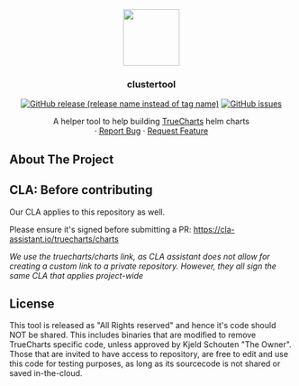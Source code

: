 <div align="center">
  <img align="center" width="100" height="100" src="docs/docs/img/logo.svg">
  <h3 align="center">clustertool</h3>

  [![GitHub release (release name instead of tag name)](https://img.shields.io/github/v/release/truecharts/clustertool?include_prereleases)](https://github.com/truecharts/public/clustertool/releases)
  [![GitHub issues](https://img.shields.io/github/issues/truecharts/clustertool)](https://github.com/truecharts/public/clustertool/issues)

  <p align="center">
    A helper tool to help building <a href="https://truecharts.org">TrueCharts</a> helm charts
    <br />
    ·
    <a href="https://github.com/truecharts/public/clustertool/issues">Report Bug</a>
    ·
    <a href="https://github.com/truecharts/public/clustertool/issues">Request Feature</a>
  </p>
</div>

## About The Project

## CLA: Before contributing

Our CLA applies to this repository as well.

Please ensure it's signed before submitting a PR:
https://cla-assistant.io/truecharts/charts

*We use the truecharts/charts link, as CLA assistant does not allow for creating a custom link to a private repository.
However, they all sign the same CLA that applies project-wide*

## License

This tool is released as "All Rights reserved" and hence it's code should NOT be shared. This includes binaries that are modified to remove TrueCharts specific code, unless approved by Kjeld Schouten "The Owner".
Those that are invited to have access to repository, are free to edit and use this code for testing purposes, as long as its sourcecode is not shared or saved in-the-cloud.

